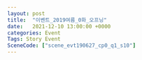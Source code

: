 ```yaml
---
layout: post
title:  "이벤트_2019여름_0화_오프닝"
date:   2021-12-10 13:00:00 +0000
categories: Event
Tags: Story Event
SceneCode: ["scene_evt190627_cp0_q1_s10"]
---
```


